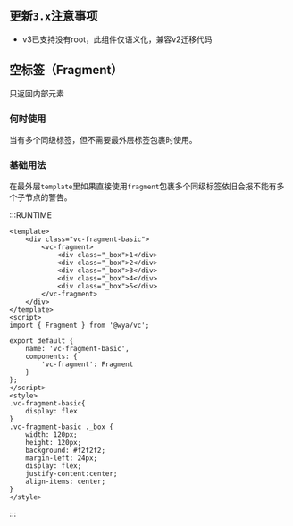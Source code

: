 ## 更新`3.x`注意事项
- v3已支持没有root，此组件仅语义化，兼容v2迁移代码

## 空标签（Fragment）
只返回内部元素

### 何时使用
当有多个同级标签，但不需要最外层标签包裹时使用。

### 基础用法
在最外层`template`里如果直接使用`fragment`包裹多个同级标签依旧会报不能有多个子节点的警告。

:::RUNTIME
```vue
<template>
	<div class="vc-fragment-basic">
		<vc-fragment>
			<div class="_box">1</div>
			<div class="_box">2</div>
			<div class="_box">3</div>
			<div class="_box">4</div>
			<div class="_box">5</div>
		</vc-fragment>
	</div>
</template>
<script>
import { Fragment } from '@wya/vc';

export default {
	name: 'vc-fragment-basic',
	components: {
		'vc-fragment': Fragment
	}
};
</script>
<style>
.vc-fragment-basic{
	display: flex
}
.vc-fragment-basic ._box {
	width: 120px;
	height: 120px;
	background: #f2f2f2;
	margin-left: 24px;
	display: flex;
	justify-content:center;
	align-items: center;
}
</style>

```
:::
